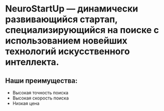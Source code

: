 # NeuroStartUp — динамически развивающийся стартап, специализирующийся на поиске с использованием новейших технологий искусственного интеллекта.

## Наши преимущества:
- Высокая точность поиска
- Высокая скорость поиска
- Низкая цена